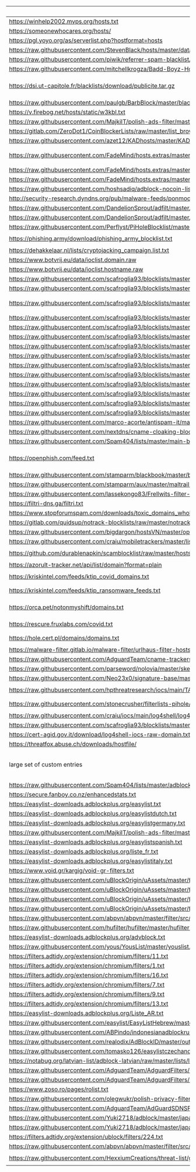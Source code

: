 List Source | Type | Category | Comments
--- | --- | --- | ---
https://winhelp2002.mvps.org/hosts.txt|hostfile|`ads`|
https://someonewhocares.org/hosts/|hostfile|`ads`|
https://pgl.yoyo.org/as/serverlist.php?hostformat=hosts|hostfile|`ads`|
https://raw.githubusercontent.com/StevenBlack/hosts/master/data/StevenBlack/hosts|hostfile|`ads`|
https://raw.githubusercontent.com/piwik/referrer-spam-blacklist/master/spammers.txt|hostfile|`spam`|
https://raw.githubusercontent.com/mitchellkrogza/Badd-Boyz-Hosts/master/hosts|hostfile|`spam`|
https://dsi.ut-capitole.fr/blacklists/download/publicite.tar.gz|hostfile|`ads`|only 'publicite' list
https://raw.githubusercontent.com/paulgb/BarbBlock/master/blacklists/domain-list.txt|hostfile|`ads`|
https://v.firebog.net/hosts/static/w3kbl.txt|hostfile|`ads`|
https://raw.githubusercontent.com/MajkiIT/polish-ads-filter/master/polish-pihole-filters/hostfile.txt|hostfile|`ads`|
https://gitlab.com/ZeroDot1/CoinBlockerLists/raw/master/list_browser.txt|hostfile|`mining`|
https://raw.githubusercontent.com/azet12/KADhosts/master/KADhosts.txt|hostfile|`ads`|
https://raw.githubusercontent.com/FadeMind/hosts.extras/master/add.Spam/hosts|hostfile|`spam` `malware` `phishing`|
https://raw.githubusercontent.com/FadeMind/hosts.extras/master/add.Risk/hosts|hostfile|`malware`|
https://raw.githubusercontent.com/FadeMind/hosts.extras/master/add.Dead/hosts|hostfile|`malware`|
https://raw.githubusercontent.com/hoshsadiq/adblock-nocoin-list/master/hosts.txt|hostfile|`mining`|
http://security-research.dyndns.org/pub/malware-feeds/ponmocup-infected-domains-shadowserver.csv|hostfile|`malware`|
https://raw.githubusercontent.com/DandelionSprout/adfilt/master/NorwegianExperimentalList%20alternate%20versions/NordicFiltersPiHole.txt|hostfile|`ads`|
https://raw.githubusercontent.com/DandelionSprout/adfilt/master/Alternate%20versions%20Anti-Malware%20List/AntiMalwareHosts.txt|hostfile|`malware`|
https://raw.githubusercontent.com/Perflyst/PiHoleBlocklist/master/SmartTV.txt|hostfile|`ads`|
https://phishing.army/download/phishing_army_blocklist.txt|hostfile|`malware` `phishing`|
https://dehakkelaar.nl/lists/cryptojacking_campaign.list.txt|hostfile|`mining`|
https://www.botvrij.eu/data/ioclist.domain.raw|hostfile|`malware`|
https://www.botvrij.eu/data/ioclist.hostname.raw|hostfile|`malware`|
https://raw.githubusercontent.com/scafroglia93/blocklists/master/blocklists-main.txt|hostfile|`malware`|
https://raw.githubusercontent.com/scafroglia93/blocklists/master/blocklists-certego.txt|hostfile|`malware`|
https://raw.githubusercontent.com/scafroglia93/blocklists/master/blocklists-personal.txt|hostfile|`spam` `malware` `phishing`|
https://raw.githubusercontent.com/scafroglia93/blocklists/master/blocklists-unit42-silverterrier.txt|hostfile|`malware`|
https://raw.githubusercontent.com/scafroglia93/blocklists/master/blocklists-unit42-playbook.txt|hostfile|`malware`|
https://raw.githubusercontent.com/scafroglia93/blocklists/master/blocklists-malware-traffic.txt|hostfile|`malware`|
https://raw.githubusercontent.com/scafroglia93/blocklists/master/blocklists-eset.txt|hostfile|`malware`|
https://raw.githubusercontent.com/scafroglia93/blocklists/master/blocklists-sentinelone.txt|hostfile|`malware`|
https://raw.githubusercontent.com/scafroglia93/blocklists/master/blocklists-cyble.txt|hostfile|`malware`|
https://raw.githubusercontent.com/scafroglia93/blocklists/master/blocklists-citizenlabs.txt|hostfile|`malware`|
https://raw.githubusercontent.com/scafroglia93/blocklists/master/blocklists-drweb.txt|hostfile|`malware`|
https://raw.githubusercontent.com/scafroglia93/blocklists/master/blocklists-amnenstytech.txt|hostfile|`malware`|
https://raw.githubusercontent.com/scafroglia93/blocklists/master/blocklists-zscaler.txt|hostfile|`malware`|
https://raw.githubusercontent.com/scafroglia93/blocklists/master/blocklists-orangecyber.txt|hostfile|`malware`|
https://raw.githubusercontent.com/marco-acorte/antispam-it/main/antispam-it.txt|hostfile|`malware`|
https://raw.githubusercontent.com/nextdns/cname-cloaking-blocklist/master/domains|hostfile|`ads`|
https://raw.githubusercontent.com/Spam404/lists/master/main-blacklist.txt|hostfile|`spam`|
https://openphish.com/feed.txt|hostfile|`malware`|only full domain filters
https://raw.githubusercontent.com/stamparm/blackbook/master/blackbook.txt|hostfile|`ads`|
https://raw.githubusercontent.com/stamparm/aux/master/maltrail-malware-domains.txt|hostfile|`malware`|
https://raw.githubusercontent.com/lassekongo83/Frellwits-filter-lists/master/Frellwits-Swedish-Hosts-File.txt|hostfile|`ads`|
https://filtri-dns.ga/filtri.txt|hostfile|`ads`|
https://www.stopforumspam.com/downloads/toxic_domains_whole.txt|hostfile|`ads`|
https://gitlab.com/quidsup/notrack-blocklists/raw/master/notrack-malware.txt|hostfile|`ads`|
https://raw.githubusercontent.com/bigdargon/hostsVN/master/option/hosts-VN|hostfile|`ads`|
https://raw.githubusercontent.com/craiu/mobiletrackers/master/list.txt|hostfile|`tracking`|
https://github.com/durablenapkin/scamblocklist/raw/master/hosts.txt|hostfile|`phishing` `scam`|
https://azorult-tracker.net/api/list/domain?format=plain|hostfiles|`malware`|
https://kriskintel.com/feeds/ktip_covid_domains.txt|hostfile|`phishing` `malware`|
https://kriskintel.com/feeds/ktip_ransomware_feeds.txt|hostfile|`phishing` `malware`|
https://orca.pet/notonmyshift/domains.txt|hostfile|`malware` `phishing` `ads`|
https://rescure.fruxlabs.com/covid.txt|hostfile|`phishing` `malware`|
https://hole.cert.pl/domains/domains.txt|hostfile|`phishing` `malware`|
https://malware-filter.gitlab.io/malware-filter/urlhaus-filter-hosts-online.txt|hostfile|`malware`|
https://raw.githubusercontent.com/AdguardTeam/cname-trackers/master/combined_disguised_trackers_justdomains.txt|hostfile|`tracking`|
https://raw.githubusercontent.com/parseword/nolovia/master/skel/hosts-government-malware.txt|hostfile|`malware`|
https://raw.githubusercontent.com/Neo23x0/signature-base/master/iocs/c2-iocs.txt|hostfile|`malware`|
https://raw.githubusercontent.com/hpthreatresearch/iocs/main/TA551/domains.txt|hostfile|`phishing` `malware`|
https://raw.githubusercontent.com/stonecrusher/filterlists-pihole/master/watchlist-internet-ph.txt|hostfile|`phishing` `scam`|
https://raw.githubusercontent.com/craiu/iocs/main/log4shell/log4j_blocklist.txt|hostfile|`malware`|
https://raw.githubusercontent.com/scafroglia93/blocklists/master/blocklists-certagid.txt|hostfile|`malware`|
https://cert-agid.gov.it/download/log4shell-iocs-raw-domain.txt|hostfile|`malware`|
https://threatfox.abuse.ch/downloads/hostfile/|hostfile|`malware`|
large set of custom entries|hostfile|`ads` `malware` `spam` `trackers` `scam`|
https://raw.githubusercontent.com/Spam404/lists/master/adblock-list.txt|adblock|`ads`|
https://secure.fanboy.co.nz/enhancedstats.txt|adblock|`ads`|
https://easylist-downloads.adblockplus.org/easylist.txt|adblock|`ads`|
https://easylist-downloads.adblockplus.org/easylistdutch.txt|adblock|`ads`|
https://easylist-downloads.adblockplus.org/easylistgermany.txt|adblock|`ads`|
https://raw.githubusercontent.com/MajkiIT/polish-ads-filter/master/polish-adblock-filters/adblock.txt|adblock|`ads`|
https://easylist-downloads.adblockplus.org/easylistspanish.txt|adblock|`ads`|
https://easylist-downloads.adblockplus.org/liste_fr.txt|adblock|`ads`|
https://easylist-downloads.adblockplus.org/easylistitaly.txt|adblock|`ads`|
https://www.void.gr/kargig/void-gr-filters.txt|adblock|`ads`|
https://raw.githubusercontent.com/uBlockOrigin/uAssets/master/filters/badware.txt|adblock|`ads`|
https://raw.githubusercontent.com/uBlockOrigin/uAssets/master/filters/filters.txt|adblock|`ads`|
https://raw.githubusercontent.com/uBlockOrigin/uAssets/master/filters/privacy.txt|adblock|`ads`|
https://raw.githubusercontent.com/uBlockOrigin/uAssets/master/filters/resource-abuse.txt|adblock|`ads`|
https://raw.githubusercontent.com/abpvn/abpvn/master/filter/src/abpvn_general.txt|adblock|`ads`|
https://raw.githubusercontent.com/hufilter/hufilter/master/hufilter.txt|adblock|`ads`|
https://easylist-downloads.adblockplus.org/advblock.txt|adblock|`ads`|
https://raw.githubusercontent.com/yous/YousList/master/youslist.txt|adblock|`ads`|
https://filters.adtidy.org/extension/chromium/filters/11.txt|adblock|`ads`|
https://filters.adtidy.org/extension/chromium/filters/1.txt|adblock|`ads`|
https://filters.adtidy.org/extension/chromium/filters/16.txt|adblock|`ads`|
https://filters.adtidy.org/extension/chromium/filters/7.txt|adblock|`ads`|
https://filters.adtidy.org/extension/chromium/filters/9.txt|adblock|`ads`|
https://filters.adtidy.org/extension/chromium/filters/13.txt|adblock|`ads`|
https://easylist-downloads.adblockplus.org/Liste_AR.txt|adblock|`ads`|
https://raw.githubusercontent.com/easylist/EasyListHebrew/master/EasyListHebrew.txt|adblock|`ads`|
https://raw.githubusercontent.com/ABPindo/indonesianadblockrules/master/subscriptions/abpindo.txt|adblock|`ads`|
https://raw.githubusercontent.com/realodix/AdBlockID/master/output/adblockid.txt|adblock|`ads`|
https://raw.githubusercontent.com/tomasko126/easylistczechandslovak/master/filters.txt|adblock|`ads`|
https://notabug.org/latvian-list/adblock-latvian/raw/master/lists/latvian-list.txt|adblock|`ads`|
https://raw.githubusercontent.com/AdguardTeam/AdguardFilters/master/SpywareFilter/sections/ing_servers_firstparty.txt|adblock|`tracking`|
https://raw.githubusercontent.com/AdguardTeam/AdguardFilters/master/SpywareFilter/sections/tracking_servers.txt|adblock|`tracking`|
https://www.zoso.ro/pages/rolist.txt|adblock|`ads`|
https://raw.githubusercontent.com/olegwukr/polish-privacy-filters/master/adblock.txt|adblock|`ads`|
https://raw.githubusercontent.com/AdguardTeam/AdGuardSDNSFilter/master/Filters/rules.txt|adblock|`ads`|
https://raw.githubusercontent.com/Yuki2718/adblock/master/japanese/jp-filters.txt|adblock|`ads`|
https://raw.githubusercontent.com/Yuki2718/adblock/master/japanese/jp-annoyances.txt|adblock|`ads`|
https://filters.adtidy.org/extension/ublock/filters/224.txt|adblock|`ads`|
https://raw.githubusercontent.com/abpvn/abpvn/master/filter/src/abpvn_ad_domain.txt|adblock|`ads`|
https://raw.githubusercontent.com/HexxiumCreations/threat-list/gh-pages/hexxiumthreatlist.txt|adblock|`phishing` `scam`|
